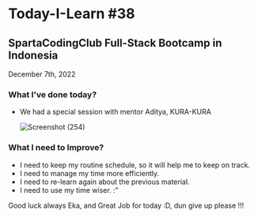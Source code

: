 # Today-I-Learn #38
## SpartaCodingClub Full-Stack Bootcamp in Indonesia
December 7th, 2022

### What I've done today?
  
  - We had a special session with mentor Aditya, KURA-KURA
  
    ![Screenshot (254)](https://user-images.githubusercontent.com/62550785/206230870-4ff3e16c-9fdf-485c-81af-0ed24e36e5eb.png)

### What I need to Improve?

  - I need to keep my routine schedule, so it will help me to keep on track.
  - I need to manage my time more efficiently.
  - I need to re-learn again about the previous material.
  - I need to use my time wiser. :"

Good luck always Eka, and Great Job for today :D, dun give up please !!!
